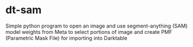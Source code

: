 # dt-sam
Simple python program to open an image and use segment-anything (SAM) model weights from Meta to select portions of image and create PMF (Parametric Mask File) for importing into Darktable
